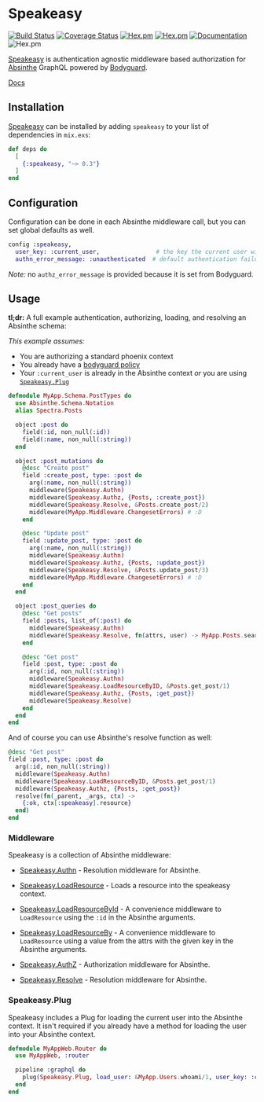 # Speakeasy

[![Build Status](https://travis-ci.org/coryodaniel/speakeasy.svg?branch=master)](https://travis-ci.org/coryodaniel/speakeasy)
[![Coverage Status](https://coveralls.io/repos/github/coryodaniel/speakeasy/badge.svg?branch=master)](https://coveralls.io/github/coryodaniel/speakeasy?branch=master)
[![Hex.pm](http://img.shields.io/hexpm/v/speakeasy.svg?style=flat)](https://hex.pm/packages/speakeasy) [![Hex.pm](https://img.shields.io/hexpm/dt/speakeasy.svg?style=flat)](https://hex.pm/packages/speakeasy)
[![Documentation](https://img.shields.io/badge/documentation-on%20hexdocs-green.svg)](https://hexdocs.pm/speakeasy/)
![Hex.pm](https://img.shields.io/hexpm/l/speakeasy.svg?style=flat)

[Speakeasy](https://hexdocs.pm/speakeasy/readme.html) is authentication agnostic middleware based authorization for [Absinthe](https://hexdocs.pm/absinthe) GraphQL powered by [Bodyguard](https://hexdocs.pm/bodyguard).

[Docs](https://hexdocs.pm/speakeasy/readme.html)

## Installation

[Speakeasy](https://hex.pm/packages/speakeasy) can be installed
by adding `speakeasy` to your list of dependencies in `mix.exs`:

```elixir
def deps do
  [
    {:speakeasy, "~> 0.3"}
  ]
end
```

## Configuration

Configuration can be done in each Absinthe middleware call, but you can set global defaults as well.

```elixir
config :speakeasy,
  user_key: :current_user,                # the key the current user will be under in the GraphQL context
  authn_error_message: :unauthenticated  # default authentication failure message
```

_Note:_ no `authz_error_message` is provided because it is set from Bodyguard.

## Usage

**tl;dr:** A full example authentication, authorizing, loading, and resolving an Absinthe schema:

_This example assumes:_

- You are authorizing a standard phoenix context
- You already have a [bodyguard policy](https://github.com/schrockwell/bodyguard#policies)
- Your `:current_user` is already in the Absinthe context _or_ you are using [`Speakeasy.Plug`](#speakeasy-plug)

```elixir
defmodule MyApp.Schema.PostTypes do
  use Absinthe.Schema.Notation
  alias Spectra.Posts

  object :post do
    field(:id, non_null(:id))
    field(:name, non_null(:string))
  end

  object :post_mutations do
    @desc "Create post"
    field :create_post, type: :post do
      arg(:name, non_null(:string))
      middleware(Speakeasy.Authn)
      middleware(Speakeasy.Authz, {Posts, :create_post})
      middleware(Speakeasy.Resolve, &Posts.create_post/2)
      middleware(MyApp.Middleware.ChangesetErrors) # :D
    end

    @desc "Update post"
    field :update_post, type: :post do
      arg(:name, non_null(:string))
      middleware(Speakeasy.Authn)
      middleware(Speakeasy.Authz, {Posts, :update_post})
      middleware(Speakeasy.Resolve, &Posts.update_post/3)
      middleware(MyApp.Middleware.ChangesetErrors) # :D
    end
  end

  object :post_queries do
    @desc "Get posts"
    field :posts, list_of(:post) do
      middleware(Speakeasy.Authn)
      middleware(Speakeasy.Resolve, fn(attrs, user) -> MyApp.Posts.search(attrs, user) end)
    end

    @desc "Get post"
    field :post, type: :post do
      arg(:id, non_null(:string))
      middleware(Speakeasy.Authn)
      middleware(Speakeasy.LoadResourceByID, &Posts.get_post/1)
      middleware(Speakeasy.Authz, {Posts, :get_post})
      middleware(Speakeasy.Resolve)
    end
  end
end
```

And of course you can use Absinthe's resolve function as well:

```elixir
@desc "Get post"
field :post, type: :post do
  arg(:id, non_null(:string))
  middleware(Speakeasy.Authn)
  middleware(Speakeasy.LoadResourceByID, &Posts.get_post/1)
  middleware(Speakeasy.Authz, {Posts, :get_post})
  resolve(fn(_parent, _args, ctx) ->
    {:ok, ctx[:speakeasy].resource}
  end)
end
```

### Middleware

Speakeasy is a collection of Absinthe middleware:

- [Speakeasy.Authn](https://hexdocs.pm/speakeasy/Speakeasy.Authn.html#content) - Resolution middleware for Absinthe.

- [Speakeasy.LoadResource](https://hexdocs.pm/speakeasy/Speakeasy.LoadResource.html#content) - Loads a resource into the speakeasy context.

- [Speakeasy.LoadResourceById](https://hexdocs.pm/speakeasy/Speakeasy.LoadResourceByID.html#content) - A convenience middleware to `LoadResource` using the `:id` in the Absinthe arguments.

- [Speakeasy.LoadResourceBy](https://hexdocs.pm/speakeasy/Speakeasy.LoadResourceBy.html#content) - A convenience middleware to `LoadResource` using a value from the attrs with the given key in the Absinthe arguments.

- [Speakeasy.AuthZ](https://hexdocs.pm/speakeasy/Speakeasy.Authz.html#content) - Authorization middleware for Absinthe.

- [Speakeasy.Resolve](https://hexdocs.pm/speakeasy/Speakeasy.Resolve.html#content) - Resolution middleware for Absinthe.

### Speakeasy.Plug

Speakeasy includes a Plug for loading the current user into the Absinthe context. It isn't required if you already have a method for loading the user into your Absinthe context.

```elixir
defmodule MyAppWeb.Router do
  use MyAppWeb, :router

  pipeline :graphql do
    plug(Speakeasy.Plug, load_user: &MyApp.Users.whoami/1, user_key: :current_user)
  end
end
```
